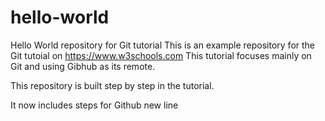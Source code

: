 # hello-world
Hello World repository for Git tutorial
This is an example repository for the Git tutoial on https://www.w3schools.com
This tutorial focuses mainly on Git and using Gibhub as its remote.

This repository is built step by step in the tutorial.

It now includes steps for Github
new line
